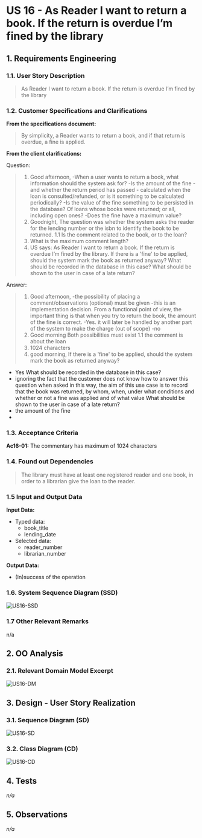 # US 16 - As Reader I want to return a book. If the return is overdue I’m fined by the library

## 1. Requirements Engineering

### 1.1. User Story Description

>As Reader I want to return a book. If the return is overdue I’m fined by the library

### 1.2. Customer Specifications and Clarifications

**From the specifications document:**

> By simplicity, a Reader wants to return a book, and if that return is overdue, a fine is applied.

**From the client clarifications:**

Question:
>1. Good afternoon,
-When a user wants to return a book, what information should the system ask for?
-Is the amount of the fine - and whether the return period has passed - calculated when the loan is consulted/refunded, or is it something to be calculated periodically?
-Is the value of the fine something to be persisted in the database? Of loans whose books were returned; or all, including open ones?
-Does the fine have a maximum value?
>2. Goodnight,
The question was whether the system asks the reader for the lending number or the isbn to identify the book to be returned. 
1.1 Is the comment related to the book, or to the loan?
>3. What is the maximum comment length?
>4. US says: As Reader I want to return a book. If the return is overdue I’m fined by the library.
If there is a 'fine' to be applied, should the system mark the book as returned anyway?
What should be recorded in the database in this case?
What should be shown to the user in case of a late return?

Answer:
>1. Good afternoon,
-the possibility of placing a comment/observations (optional) must be given
-this is an implementation decision. From a functional point of view, the important thing is that when you try to return the book, the amount of the fine is correct.
-Yes. it will later be handled by another part of the system to make the charge (out of scope)
-no
>2. Good morning
Both possibilities must exist
1.1 the comment is about the loan
>3. 1024 characters
>4. good morning,
If there is a 'fine' to be applied, should the system mark the book as returned anyway?
- Yes
What should be recorded in the database in this case?
- ignoring the fact that the customer does not know how to answer this question when asked in this way, the aim of this use case is to record that the book was returned, by whom, when, under what conditions and whether or not a fine was applied and of what value
What should be shown to the user in case of a late return?
- the amount of the fine
- 
### 1.3. Acceptance Criteria

**Ac16-01:** The commentary has maximum of 1024 characters

### 1.4. Found out Dependencies

>The library must have at least one registered reader and one book, in order to a librarian give the loan to the reader.

### 1.5 Input and Output Data

**Input Data:**

* Typed data:
    * book_title
    * lending_date
* Selected data:
    * reader_number
    * librarian_number

**Output Data:**

* (In)success of the operation

### 1.6. System Sequence Diagram (SSD)

![US16-SSD](US16-SSD.svg)

### 1.7 Other Relevant Remarks

n/a

## 2. OO Analysis

### 2.1. Relevant Domain Model Excerpt

![US16-DM](US16-DM.svg)

## 3. Design - User Story Realization

### 3.1. Sequence Diagram (SD)

![US16-SD](US16-SD.svg)

### 3.2. Class Diagram (CD)

![US16-CD](US16-CD.svg)

## 4. Tests

_n/a_

## 5. Observations

_n/a_

